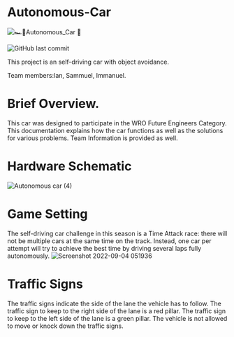 # Autonomous-Car
![🏎️🚩Autonomous_Car 🏁](https://user-images.githubusercontent.com/67041860/188293683-f2aa7515-b62b-4c2e-be43-469af9fb9b77.png)
   
   ![GitHub last commit](https://img.shields.io/github/last-commit/Iann-urus/Autonomous-Car)

This project is an self-driving car with object avoidance.

Team members:Ian, Sammuel, Immanuel.

# Brief Overview.
This car was designed to participate in the WRO Future Engineers Category.
This documentation explains how the car functions as well as the solutions for various problems.
Team Information is provided as well.

# Hardware Schematic
![Autonomous car (4)](https://user-images.githubusercontent.com/67041860/188294082-4ce2c9ac-f2be-43a5-877b-57d8c173704d.png)

# Game Setting
The self-driving car challenge in this season is a Time Attack race: there will not be multiple cars at the same time on the track. 
Instead, one car per attempt will try to achieve the best time by driving several laps fully autonomously. 
![Screenshot 2022-09-04 051936](https://user-images.githubusercontent.com/67041860/188294321-a91b329c-b885-4ffd-91b0-917c33b6aa09.png)

   # Traffic Signs
   The traffic signs indicate the side of the lane the vehicle has to follow.
   The traffic sign to keep to the right side of the lane is a red pillar. 
   The traffic sign to keep to the left side of the lane is a green pillar.
   The vehicle is not allowed to move or knock down the traffic signs.







